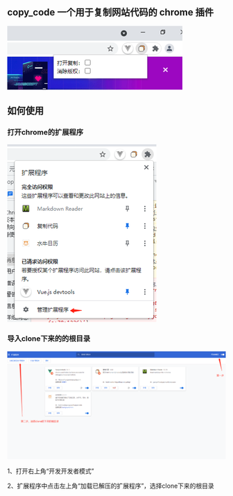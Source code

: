 ## copy_code 一个用于复制网站代码的 chrome 插件

![Image text](https://raw.githubusercontent.com/lgkang/copy_code/main/img/result.png)

## 如何使用

### 打开chrome的扩展程序
![Image text](https://raw.githubusercontent.com/lgkang/copy_code/main/img/img.png)

### 导入clone下来的的根目录

![Image text](https://raw.githubusercontent.com/lgkang/copy_code/main/img/img2.png)

1、打开右上角“开发开发者模式”


2、扩展程序中点击左上角“加载已解压的扩展程序”，选择clone下来的根目录
